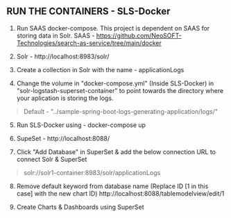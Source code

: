 ## RUN THE CONTAINERS - SLS-Docker

1. Run SAAS docker-compose. This project is dependent on SAAS for storing data in Solr. SAAS - https://github.com/NeoSOFT-Technologies/search-as-service/tree/main/docker

2. Solr - http://localhost:8983/solr/

3. Create a collection in Solr with the name - applicationLogs

4. Change the volume in "docker-compose.yml" (Inside SLS-Docker) in "solr-logstash-superset-container" to point towards the directory where your aplication is storing the logs.
> Default - "../sample-spring-boot-logs-generating-application/logs/"

5. Run SLS-Docker using - docker-compose up

6. SupeSet - http://localhost:8088/

7. Click "Add Database" in SuperSet & add the below connection URL to connect Solr & SuperSet
>solr://solr1-container:8983/solr/applicationLogs

8. Remove default keyword from database name (Replace ID [1 in this case] with the new chart ID)
http://localhost:8088/tablemodelview/edit/1

9. Create Charts & Dashboards using SuperSet
